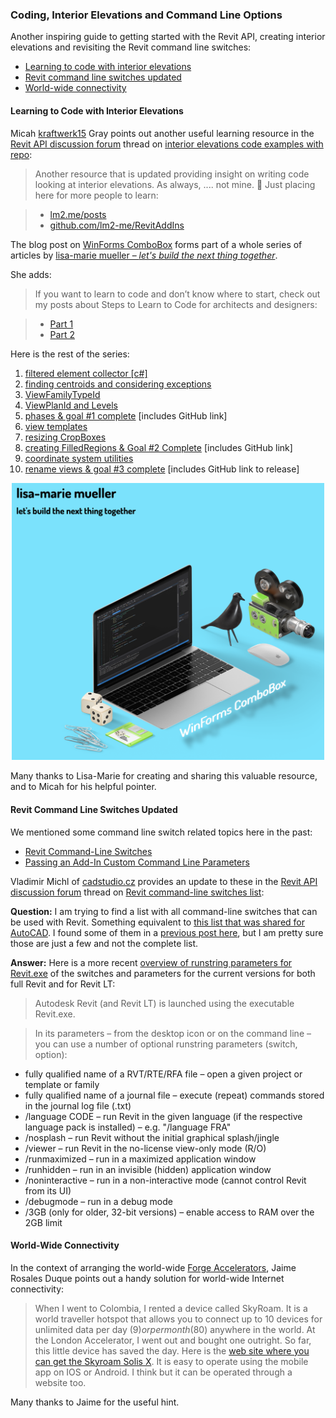 <head>
<meta http-equiv="Content-Type" content="text/html; charset=utf-8">
<link rel="stylesheet" type="text/css" href="bc.css">
<script src="https://cdn.rawgit.com/google/code-prettify/master/loader/run_prettify.js" type="text/javascript"></script>
<script async src="https://platform.twitter.com/widgets.js" charset="utf-8"></script>
</head>

<!---

- https://forums.autodesk.com/t5/revit-api-forum/interior-elevations-code-examples-w-repo/m-p/9348862
  kraftwerk15 
  Micah Gray

- updated command line switches
  Vladimir Michl of [cadstudio.cz](https://www.cadstudio.cz) provided an update on the Revit command line switches in
  on [Revit command-line switches list](https://forums.autodesk.com/t5/revit-api-forum/revit-command-line-switches-list/m-p/9345809):

- need connectivity? Jaime Rosales D. https://www.skyroam.com

twitter:

Another inspiring guide to getting started coding with the Revit API, creating interior elevations and revisiting the Revit command line switches with the #RevitAPI #DynamoBim @AutodeskForge @AutodeskRevit #bim #ForgeDevCon http://bit.ly/learncodingelevations

Another inspiring guide to getting started with the Revit API, creating interior elevations and revisiting the Revit command line switches
&ndash; Learning to code with interior elevations
&ndash; Revit command line switches updated
&ndash; World-wide connectivity...

linkedin:

#bim #DynamoBim #ForgeDevCon #Revit #API #IFC #SDK #AI #VisualStudio #Autodesk #AEC #adsk

the [Revit API discussion forum](http://forums.autodesk.com/t5/revit-api-forum/bd-p/160) thread

<center>
<img src="img/" alt="" title="" width="100"/>
<p style="font-size: 80%; font-style:italic"></p>
</center>

-->

### Coding, Interior Elevations and Command Line Options

Another inspiring guide to getting started with the Revit API, creating interior elevations and revisiting the Revit command line switches:

- [Learning to code with interior elevations](#2)
- [Revit command line switches updated](#3)
- [World-wide connectivity](#4)

#### <a name="2"></a>Learning to Code with Interior Elevations

Micah [kraftwerk15](https://forums.autodesk.com/t5/user/viewprofilepage/user-id/4045014) Gray points out another useful learning resource in
the [Revit API discussion forum](http://forums.autodesk.com/t5/revit-api-forum/bd-p/160) thread
on [interior elevations code examples with repo](https://forums.autodesk.com/t5/revit-api-forum/interior-elevations-code-examples-w-repo/m-p/9348862):

> Another resource that is updated providing insight on writing code looking at interior elevations.
As always, .... not mine. 🙂 Just placing here for more people to learn:

>    - [lm2.me/posts](https://lm2.me/posts?dark=true)
>    - [github.com/lm2-me/RevitAddIns](https://github.com/lm2-me/RevitAddIns)

The blog post on [WinForms ComboBox](https://lm2.me/post/2020/02/07/winformscombobox) forms
part of a whole series of articles by [lisa-marie mueller &ndash; *let's build the next thing together*](https://lm2.me).

She adds:

> If you want to learn to code and don’t know where to start, check out my posts about
Steps to Learn to Code for architects and designers:

>    - [Part 1](https://lm2.me/post/2019/08/19/learntocode-1)
>    - [Part 2](https://lm2.me/post/2019/08/23/learntocode-2)

Here is the rest of the series:

1. <a href="https://lm2.me/post/2019/10/04/filteredelementcollector">filtered element collector [c#]</a>
2. <a href="https://lm2.me/post/2019/10/11/consideringexceptions">finding centroids and considering exceptions</a>
3. <a href="https://lm2.me/post/2019/10/18/viewfamilytypeid">ViewFamilyTypeId</a>
4. <a href="https://lm2.me/post/2019/10/25/viewplanidandlevels">ViewPlanId and Levels</a>
5. <a href="https://lm2.me/post/2019/11/01/phasesandgoal1">phases &amp; goal #1 complete</a>&nbsp;[includes GitHub link]
6. <a href="https://lm2.me/post/2019/11/08/viewtemplates">view templates</a>
7. <a href="https://lm2.me/post/2019/11/15/resizingcropboxes">resizing CropBoxes</a>
8. <a href="https://lm2.me/post/2019/11/22/creatingfilledregions">creating FilledRegions &amp; Goal #2 Complete</a>&nbsp;[includes GitHub link]
9. <a href="https://lm2.me/post/2019/12/06/coordinatesystemutilities">coordinate system utilities</a>
10. <a href="https://lm2.me/post/2019/12/13/renameviews">rename views &amp; goal #3 complete</a>&nbsp;[includes GitHub link to release]

<center>
<img src="img/lisa_marie_mueller.png" alt="lisa-marie mueller" title="lisa-marie mueller" width="500"/> <!-- 1504 -->
</center>

Many thanks to Lisa-Marie for creating and sharing this valuable resource, and to Micah for his helpful pointer.

#### <a name="3"></a> Revit Command Line Switches Updated

We mentioned some command line switch related topics here in the past:

- [Revit Command-Line Switches](https://thebuildingcoder.typepad.com/blog/2017/01/distances-switches-kiss-ing-and-a-dino.html#3)
- [Passing an Add-In Custom Command Line Parameters](https://thebuildingcoder.typepad.com/blog/2019/01/face-methods-and-custom-command-line-arguments.html#2)

Vladimir Michl of [cadstudio.cz](https://www.cadstudio.cz) provides an update to these in
the [Revit API discussion forum](http://forums.autodesk.com/t5/revit-api-forum/bd-p/160) thread
on [Revit command-line switches list](https://forums.autodesk.com/t5/revit-api-forum/revit-command-line-switches-list/m-p/9345809):

**Question:** I am trying to find a list with all command-line switches that can be used with Revit.
Something equivalent to [this list that was shared for AutoCAD]().
I found some of them in a [previous post here](), but I am pretty sure those are just a few and not the complete list.

**Answer:** Here is a more recent [overview of runstring parameters for Revit.exe](https://www.cadforum.cz/cadforum_en/overview-of-revit-runstring-parameters-for-revit-exe-tip12524) of
the switches and parameters for the current versions for both full Revit and for Revit LT:

> Autodesk Revit (and Revit LT) is launched using the executable Revit.exe.

> In its parameters &ndash; from the desktop icon or on the command line &ndash; you can use a number of optional runstring parameters (switch, option):

- fully qualified name of a RVT/RTE/RFA file &ndash; open a given project or template or family
- fully qualified name of a journal file &ndash; execute (repeat) commands stored in the journal log file (.txt)
- /language CODE &ndash; run Revit in the given language (if the respective language pack is installed) &ndash; e.g. "/language FRA"
- /nosplash &ndash; run Revit without the initial graphical splash/jingle
- /viewer &ndash; run Revit in the no-license view-only mode (R/O)
- /runmaximized &ndash; run in a maximized application window
- /runhidden &ndash; run in an invisible (hidden) application window
- /noninteractive &ndash; run in a non-interactive mode (cannot control Revit from its UI)
- /debugmode &ndash; run in a debug mode
- /3GB (only for older, 32-bit versions) &ndash; enable access to RAM over the 2GB limit

#### <a name="4"></a> World-Wide Connectivity

In the context of arranging the
world-wide [Forge Accelerators](http://autodeskcloudaccelerator.com/forge-accelerator),
Jaime Rosales Duque points out a handy solution for world-wide Internet connectivity:

> When I went to Colombia, I rented a device called SkyRoam.
It is a world traveller hotspot that allows you to connect up to 10 devices for unlimited data per day (9$) or per month ($80) anywhere in the world.
At the London Accelerator,  I went out and bought one outright.
So far, this little device has saved the day.
Here is the [web site where you can get the Skyroam Solis X](https://www.skyroam.com).
It is easy to operate using the mobile app on IOS or Android.
I think but it can be operated through a website too.

Many thanks to Jaime for the useful hint.
